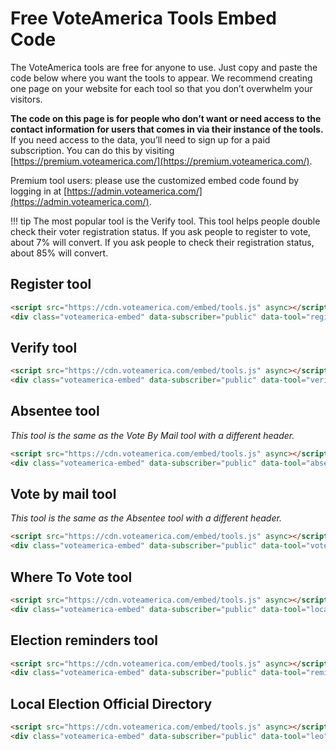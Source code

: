 # Free VoteAmerica Tools Embed Code

The VoteAmerica tools are free for anyone to use.  Just copy and paste the code below where you want the tools to appear.  We recommend creating one page on your website for each tool so that you don’t overwhelm your visitors.

**The code on this page is for people who don’t want or need access to the contact information for users that comes in via their instance of the tools.**  If you need access to the data, you’ll need to sign up for a paid subscription.  You can do this by visiting [https://premium.voteamerica.com/](https://premium.voteamerica.com/).

Premium tool users: please use the customized embed code found by logging in at [https://admin.voteamerica.com/](https://admin.voteamerica.com/).

!!! tip
    The most popular tool is the Verify tool. This tool helps people double check their voter registration status. If you ask people to register to vote, about 7% will convert. If you ask people to check their registration status, about 85% will convert.

## Register tool

```html
<script src="https://cdn.voteamerica.com/embed/tools.js" async></script>
<div class="voteamerica-embed" data-subscriber="public" data-tool="register"></div>
```

## Verify tool

```html
<script src="https://cdn.voteamerica.com/embed/tools.js" async></script>
<div class="voteamerica-embed" data-subscriber="public" data-tool="verify"></div>
```

## Absentee tool

_This tool is the same as the Vote By Mail tool with a different header._

```html
<script src="https://cdn.voteamerica.com/embed/tools.js" async></script>
<div class="voteamerica-embed" data-subscriber="public" data-tool="absentee"></div>
```

## Vote by mail tool

_This tool is the same as the Absentee tool with a different header._

```html
<script src="https://cdn.voteamerica.com/embed/tools.js" async></script>
<div class="voteamerica-embed" data-subscriber="public" data-tool="votebymail"></div>
```

## Where To Vote tool

```html
<script src="https://cdn.voteamerica.com/embed/tools.js" async></script>
<div class="voteamerica-embed" data-subscriber="public" data-tool="locate"></div>
```

## Election reminders tool

```html
<script src="https://cdn.voteamerica.com/embed/tools.js" async></script>
<div class="voteamerica-embed" data-subscriber="public" data-tool="remind"></div>
```

## Local Election Official Directory

```html
<script src="https://cdn.voteamerica.com/embed/tools.js" async></script>
<div class="voteamerica-embed" data-subscriber="public" data-tool="leo"></div>
```
